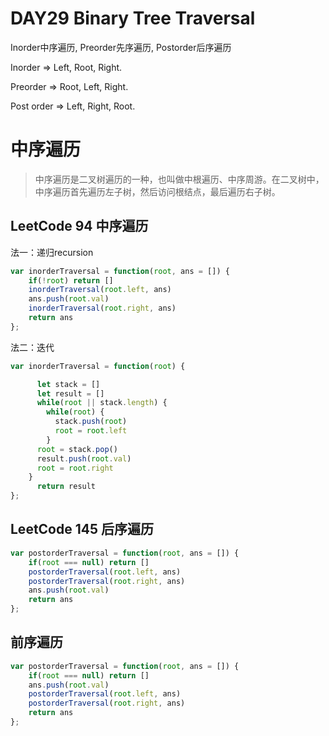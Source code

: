 # DAY29 Binary Tree Traversal 
Inorder中序遍历, Preorder先序遍历, Postorder后序遍历

Inorder => Left, Root, Right.

Preorder => Root, Left, Right.

Post order => Left, Right, Root.
# 中序遍历
> 中序遍历是二叉树遍历的一种，也叫做中根遍历、中序周游。在二叉树中，中序遍历首先遍历左子树，然后访问根结点，最后遍历右子树。

## LeetCode 94 中序遍历
法一：递归recursion
```js
var inorderTraversal = function(root, ans = []) {
    if(!root) return []
    inorderTraversal(root.left, ans)
    ans.push(root.val)
    inorderTraversal(root.right, ans)
    return ans
};
```
法二：迭代
```js
var inorderTraversal = function(root) {

      let stack = []
      let result = []
      while(root || stack.length) {
        while(root) {
          stack.push(root)
          root = root.left
        }
      root = stack.pop()
      result.push(root.val)
      root = root.right
    }
      return result
};
```


## LeetCode 145 后序遍历
```js
var postorderTraversal = function(root, ans = []) {
    if(root === null) return []
    postorderTraversal(root.left, ans)
    postorderTraversal(root.right, ans)
    ans.push(root.val)
    return ans
};
```

## 前序遍历
```js
var postorderTraversal = function(root, ans = []) {
    if(root === null) return []
    ans.push(root.val)
    postorderTraversal(root.left, ans)
    postorderTraversal(root.right, ans)
    return ans
};
```